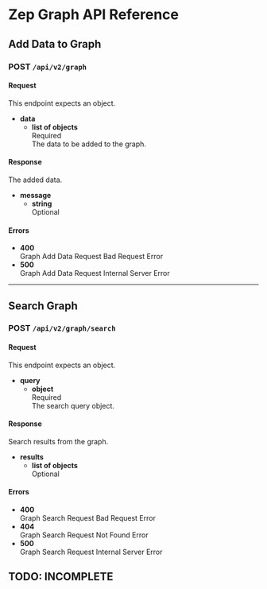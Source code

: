 # Zep Graph API Reference

## Add Data to Graph

### POST `/api/v2/graph`

#### Request

This endpoint expects an object.

- **data**
  - **list of objects**  
    Required  
    The data to be added to the graph.

#### Response

The added data.

- **message**
  - **string**  
    Optional

#### Errors

- **400**  
  Graph Add Data Request Bad Request Error
- **500**  
  Graph Add Data Request Internal Server Error

---

## Search Graph

### POST `/api/v2/graph/search`

#### Request

This endpoint expects an object.

- **query**
  - **object**  
    Required  
    The search query object.

#### Response

Search results from the graph.

- **results**
  - **list of objects**  
    Optional

#### Errors

- **400**  
  Graph Search Request Bad Request Error
- **404**  
  Graph Search Request Not Found Error
- **500**  
  Graph Search Request Internal Server Error

## TODO: INCOMPLETE
